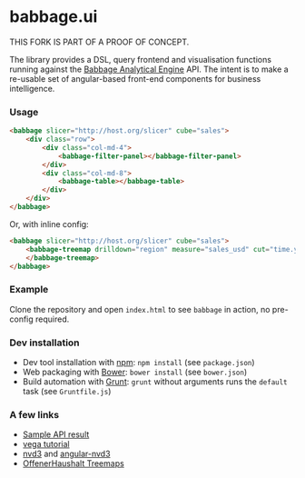 # babbage.ui

THIS FORK IS PART OF A PROOF OF CONCEPT.

The library provides a DSL, query frontend and visualisation functions running against the [Babbage Analytical Engine](https://github.com/spendb/babbage) API. The intent is to make a re-usable set of angular-based front-end
components for business intelligence.

### Usage

```html
<babbage slicer="http://host.org/slicer" cube="sales">
    <div class="row">
        <div class="col-md-4">
            <babbage-filter-panel></babbage-filter-panel>
        </div>
        <div class="col-md-8">
            <babbage-table></babbage-table>
        </div>
    </div>
</babbage>
```

Or, with inline config:

```html
<babbage slicer="http://host.org/slicer" cube="sales">
    <babbage-treemap drilldown="region" measure="sales_usd" cut="time.year:2015">
    </babbage-treemap>
</babbage>
```

### Example

Clone the repository and open ``index.html`` to see ``babbage`` in action, no pre-config required.

### Dev installation

* Dev tool installation with [npm](https://www.npmjs.com/): ``npm install`` (see ``package.json``)
* Web packaging with [Bower](http://bower.io/): ``bower install`` (see ``bower.json``)
* Build automation with [Grunt](http://gruntjs.com/): ``grunt`` without arguments runs the ``default`` task (see ``Gruntfile.js``)

### A few links

* [Sample API result](https://spendb-dev.herokuapp.com/api/slicer/cube/wb-contract-awards/aggregate?drilldown=supplier_country)
* [vega tutorial](https://github.com/trifacta/vega/wiki/Tutorial)
* [nvd3](https://github.com/novus/nvd3) and [angular-nvd3](https://github.com/krispo/angular-nvd3)
* [OffenerHaushalt Treemaps](https://github.com/okfde/offenerhaushalt.de/blob/master/offenerhaushalt/static/js/treemap.js)
